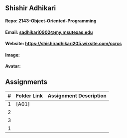 ## Shishir Adhikari
#### Repo: 2143-Object-Oriented-Programming
#### Email: sadhikari0902@my.msutexas.edu

#### Website: https://shishiradhikari205.wixsite.com/ccrcs

#### Image:



#### Avatar:




## Assignments
|  #  | Folder Link                            | Assignment Description                               |
| :-: | -------------------------------------- | ---------------------------------------------------- |
|  1  | [A01]                                  |                                                      |
|  2  |                                        |                                                      |
|  3  |                                        |                                                      |
|  1  |                                        |                                                      |
